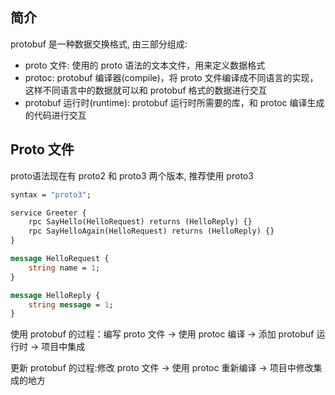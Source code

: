 
## 简介

protobuf 是一种数据交换格式, 由三部分组成:

- proto 文件: 使用的 proto 语法的文本文件，用来定义数据格式
- protoc: protobuf 编译器(compile)，将 proto 文件编译成不同语言的实现，这样不同语言中的数据就可以和 protobuf 格式的数据进行交互
- protobuf 运行时(runtime): protobuf 运行时所需要的库，和 protoc 编译生成的代码进行交互

## Proto 文件

proto语法现在有 proto2 和 proto3 两个版本, 推荐使用 proto3

```protobuf
syntax = "proto3";

service Greeter {
    rpc SayHello(HelloRequest) returns (HelloReply) {}
    rpc SayHelloAgain(HelloRequest) returns (HelloReply) {}
}

message HelloRequest {
    string name = 1;
}

message HelloReply {
    string message = 1;
}
```

使用 protobuf 的过程：编写 proto 文件 -> 使用 protoc 编译 -> 添加 protobuf 运行时 -> 项目中集成

更新 protobuf 的过程:修改 proto 文件 -> 使用 protoc 重新编译 -> 项目中修改集成的地方
